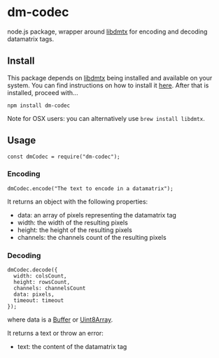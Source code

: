 # dm-codec

node.js package, wrapper around [libdmtx](http://libdmtx.sourceforge.net/) for encoding and decoding datamatrix tags.

## Install

This package depends on [libdmtx](http://libdmtx.sourceforge.net/) being installed and available on your system. You can find instructions on how to install it [here](http://libdmtx.wikidot.com/general-instructions). After that is installed, proceed with...

```
npm install dm-codec
```

Note for OSX users: you can alternatively use `brew install libdmtx`.

## Usage

```
const dmCodec = require("dm-codec");
```

### Encoding

```
dmCodec.encode("The text to encode in a datamatrix");
```

It returns an object with the following properties:

* data: an array of pixels representing the datamatrix tag
* width: the width of the resulting pixels
* height: the height of the resulting pixels
* channels: the channels count of the resulting pixels

### Decoding

```
dmCodec.decode({
  width: colsCount,
  height: rowsCount,
  channels: channelsCount
  data: pixels,
  timeout: timeout
});
```

where data is a [Buffer](https://nodejs.org/api/buffer.html) or [Uint8Array](https://developer.mozilla.org/en-US/docs/Web/JavaScript/Reference/Global_Objects/Uint8Array).

It returns a text or throw an error:

* text: the content of the datamatrix tag
